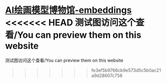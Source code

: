 [AI绘画模型博物馆-embeddings](https://aimodel.subrecovery.top/2022/11/15/pt%E6%A8%A1%E5%9E%8B)
<<<<<<< HEAD
测试图访问这个查看/You can preview them on this website
=======
测试图访问这个查看/You can preview them on this website
>>>>>>> fe3ef5b9766cb9e573d5c5b0ac21a9d28607c758
